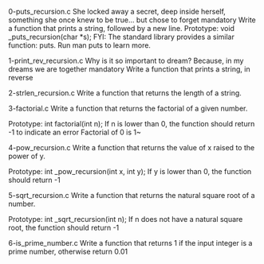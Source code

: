 0-puts_recursion.c 
She locked away a secret, deep inside herself, something she once knew to be true... but chose to forget mandatory Write a function that prints a string, followed by a new line. Prototype: void _puts_recursion(char *s); FYI: The standard library provides a similar function: puts. Run man puts to learn more.

1-print_rev_recursion.c
Why is it so important to dream? Because, in my dreams we are together mandatory Write a function that prints a string, in reverse

2-strlen_recursion.c
Write a function that returns the length of a string.

3-factorial.c
Write a function that returns the factorial of a given number.

Prototype: int factorial(int n);
If n is lower than 0, the function should return -1 to indicate an error
Factorial of 0 is 1~


4-pow_recursion.c
Write a function that returns the value of x raised to the power of y.

Prototype: int _pow_recursion(int x, int y);
If y is lower than 0, the function should return -1

5-sqrt_recursion.c
Write a function that returns the natural square root of a number.

Prototype: int _sqrt_recursion(int n);
If n does not have a natural square root, the function should return -1

6-is_prime_number.c
Write a function that returns 1 if the input integer is a prime number, otherwise return 0.01
